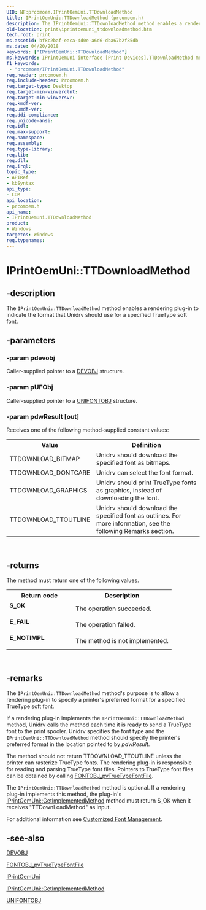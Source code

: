 ```yaml
---
UID: NF:prcomoem.IPrintOemUni.TTDownloadMethod
title: IPrintOemUni::TTDownloadMethod (prcomoem.h)
description: The IPrintOemUni::TTDownloadMethod method enables a rendering plug-in to indicate the format that Unidrv should use for a specified TrueType soft font.
old-location: print\iprintoemuni_ttdownloadmethod.htm
tech.root: print
ms.assetid: bf8c2baf-eaca-4d0e-a6d6-dba67b2f85db
ms.date: 04/20/2018
keywords: ["IPrintOemUni::TTDownloadMethod"]
ms.keywords: IPrintOemUni interface [Print Devices],TTDownloadMethod method, IPrintOemUni.TTDownloadMethod, IPrintOemUni::TTDownloadMethod, TTDownloadMethod, TTDownloadMethod method [Print Devices], TTDownloadMethod method [Print Devices],IPrintOemUni interface, prcomoem/IPrintOemUni::TTDownloadMethod, print.iprintoemuni_ttdownloadmethod, print_unidrv-pscript_rendering_8a4dc2b9-3318-492d-8585-9fb5e6d8fd9d.xml
f1_keywords:
 - "prcomoem/IPrintOemUni.TTDownloadMethod"
req.header: prcomoem.h
req.include-header: Prcomoem.h
req.target-type: Desktop
req.target-min-winverclnt: 
req.target-min-winversvr: 
req.kmdf-ver: 
req.umdf-ver: 
req.ddi-compliance: 
req.unicode-ansi: 
req.idl: 
req.max-support: 
req.namespace: 
req.assembly: 
req.type-library: 
req.lib: 
req.dll: 
req.irql: 
topic_type:
- APIRef
- kbSyntax
api_type:
- COM
api_location:
- prcomoem.h
api_name:
- IPrintOemUni.TTDownloadMethod
product:
- Windows
targetos: Windows
req.typenames: 
---
```


# IPrintOemUni::TTDownloadMethod


## -description


The <code>IPrintOemUni::TTDownloadMethod</code> method enables a rendering plug-in to indicate the format that Unidrv should use for a specified TrueType soft font.


## -parameters




### -param pdevobj

Caller-supplied pointer to a <a href="https://docs.microsoft.com/windows-hardware/drivers/ddi/printoem/ns-printoem-_devobj">DEVOBJ</a> structure.


### -param pUFObj

Caller-supplied pointer to a <a href="https://docs.microsoft.com/windows-hardware/drivers/ddi/printoem/ns-printoem-_unifontobj">UNIFONTOBJ</a> structure.


### -param pdwResult [out]

Receives one of the following method-supplied constant values:

<table>
<tr>
<th>Value</th>
<th>Definition</th>
</tr>
<tr>
<td>
TTDOWNLOAD_BITMAP

</td>
<td>
Unidrv should download the specified font as bitmaps.

</td>
</tr>
<tr>
<td>
TTDOWNLOAD_DONTCARE

</td>
<td>
Unidrv can select the font format.

</td>
</tr>
<tr>
<td>
TTDOWNLOAD_GRAPHICS

</td>
<td>
Unidrv should print TrueType fonts as graphics, instead of downloading the font.

</td>
</tr>
<tr>
<td>
TTDOWNLOAD_TTOUTLINE

</td>
<td>
Unidrv should download the specified font as outlines. For more information, see the following Remarks section.

</td>
</tr>
</table>
 


## -returns



The method must return one of the following values.

<table>
<tr>
<th>Return code</th>
<th>Description</th>
</tr>
<tr>
<td width="40%">
<dl>
<dt><b>S_OK</b></dt>
</dl>
</td>
<td width="60%">
The operation succeeded.

</td>
</tr>
<tr>
<td width="40%">
<dl>
<dt><b>E_FAIL</b></dt>
</dl>
</td>
<td width="60%">
The operation failed.

</td>
</tr>
<tr>
<td width="40%">
<dl>
<dt><b>E_NOTIMPL</b></dt>
</dl>
</td>
<td width="60%">
The method is not implemented.

</td>
</tr>
</table>
 




## -remarks



The <code>IPrintOemUni::TTDownloadMethod</code> method's purpose is to allow a rendering plug-in to specify a printer's preferred format for a specified TrueType soft font.

If a rendering plug-in implements the <code>IPrintOemUni::TTDownloadMethod</code> method, Unidrv calls the method each time it is ready to send a TrueType font to the print spooler. Unidrv specifies the font type and the <code>IPrintOemUni::TTDownloadMethod</code> method should specify the printer's preferred format in the location pointed to by <i>pdwResult</i>.

The method should not return TTDOWNLOAD_TTOUTLINE unless the printer can rasterize TrueType fonts. The rendering plug-in is responsible for reading and parsing TrueType font files. Pointers to TrueType font files can be obtained by calling <a href="https://docs.microsoft.com/windows/desktop/api/winddi/nf-winddi-fontobj_pvtruetypefontfile">FONTOBJ_pvTrueTypeFontFile</a>.

The <code>IPrintOemUni::TTDownloadMethod</code> method is optional. If a rendering plug-in implements this method, the plug-in's <a href="https://docs.microsoft.com/windows-hardware/drivers/ddi/prcomoem/nf-prcomoem-iprintoemuni-getimplementedmethod">IPrintOemUni::GetImplementedMethod</a> method must return S_OK when it receives "TTDownLoadMethod" as input.

For additional information see <a href="https://docs.microsoft.com/windows-hardware/drivers/print/customized-font-management">Customized Font Management</a>.




## -see-also




<a href="https://docs.microsoft.com/windows-hardware/drivers/ddi/printoem/ns-printoem-_devobj">DEVOBJ</a>



<a href="https://docs.microsoft.com/windows/desktop/api/winddi/nf-winddi-fontobj_pvtruetypefontfile">FONTOBJ_pvTrueTypeFontFile</a>



<a href="https://docs.microsoft.com/windows-hardware/drivers/ddi/prcomoem/nn-prcomoem-iprintoemuni">IPrintOemUni</a>



<a href="https://docs.microsoft.com/windows-hardware/drivers/ddi/prcomoem/nf-prcomoem-iprintoemuni-getimplementedmethod">IPrintOemUni::GetImplementedMethod</a>



<a href="https://docs.microsoft.com/windows-hardware/drivers/ddi/printoem/ns-printoem-_unifontobj">UNIFONTOBJ</a>
 

 

